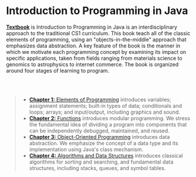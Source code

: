 Introduction to Programming in Java
===================


[**Textbook**][1] is Introduction to Programming in Java is an interdisciplinary approach to the traditional CS1 curriculum. This book teach all of the classic elements of programming, using an "objects-in-the-middle" approach that emphasizes data abstraction. A key feature of the book is the manner in which we motivate each programming concept by examining its impact on specific applications, taken from fields ranging from materials science to genomics to astrophysics to internet commerce. The book is organized around four stages of learning to program.

<br />
<br />

> - [**Chapter 1:** Elements of Programming][2] introduces variables; assignment statements; built-in types of data; conditionals and loops; arrays; and input/output, including graphics and sound.
> - [**Chapter 2:** Functions][3] introduces modular programming. We stress the fundamental idea of dividing a program into components that can be independently debugged, maintained, and reused.
> - [**Chapter 3:** Object-Oriented Programming][4] introduces data abstraction. We emphasize the concept of a data type and its implementation using Java's class mechanism.
> - [**Chapter 4:** Algorithms and Data Structures][5] introduces classical algorithms for sorting and searching, and fundamental data structures, including stacks, queues, and symbol tables.

<br />


  [1]: http://introcs.cs.princeton.edu/java/home/
  [2]: http://introcs.cs.princeton.edu/java/10elements/
  [3]: http://introcs.cs.princeton.edu/java/20functions/
  [4]: http://introcs.cs.princeton.edu/java/30oop/
  [5]: http://introcs.cs.princeton.edu/java/40algorithms/